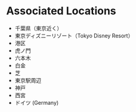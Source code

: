 # Associated Locations

* 千葉県（東京近く）
* 東京ディズニーリゾート（Tokyo Disney Resort）
* 港区
* 虎ノ門
* 六本木
* 白金
* 芝
* 東京駅周辺
* 神戸
* 西宮
* ドイツ (Germany)
